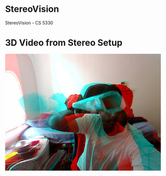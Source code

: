 # StereoVision
 StereoVision - CS 5330

# 3D Video from Stereo Setup
![image info](./notebooks/3Dout/9.jpg)
